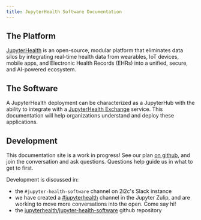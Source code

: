 ```yaml
---
title: JupyterHealth Software Documentation
---
```


## The Platform

[JupyterHealth](https://jupyterhealth.org) is an open-source, modular platform that eliminates data silos by integrating real-time health data from wearables, IoT devices, mobile apps, and Electronic Health Records (EHRs) into a unified, secure, and AI-powered ecosystem.

## The Software

A JupyterHealth deployment can be characterized as a JupyterHub with the ability to integrate with a [JupyterHealth Exchange](jupyterhealth-exchange/overview) service. This documentation will help organizations understand and deploy these applications.

## Development

This documentation site is a work in progress!
See our plan [on github](https://github.com/jupyterhealth/software-documentation/issues/39), and join the conversation and ask questions.
Questions help guide us in what to get to first.

Development is discussed in:

- the `#jupyter-health-software` channel on 2i2c's Slack instance
- we have created a [#jupyterhealth](https://jupyter.zulipchat.com/#narrow/channel/531270-jupyterhealth) channel in the Jupyter Zulip, and are working to move more conversations into the open. Come say hi!
- the [jupyterhealth/jupyter-health-software](https://github.com/jupyterhealth/jupyter-health-software) github repository
